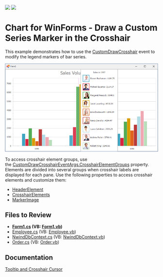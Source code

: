 <!-- default badges list -->
[![](https://img.shields.io/badge/Open_in_DevExpress_Support_Center-FF7200?style=flat-square&logo=DevExpress&logoColor=white)](https://supportcenter.devexpress.com/ticket/details/T333191)
[![](https://img.shields.io/badge/📖_How_to_use_DevExpress_Examples-e9f6fc?style=flat-square)](https://docs.devexpress.com/GeneralInformation/403183)
<!-- default badges end -->

# Chart for WinForms - Draw a Custom Series Marker in the Crosshair

This example demonstrates how to use the [CustomDrawCrosshair](https://docs.devexpress.com/WindowsForms/DevExpress.XtraCharts.ChartControl.CustomDrawCrosshair?v=22.2&p=netframework) event to modify the legend markers of bar series.

![Chart](./image/Chart.png)

To access crosshair element groups, use the&nbsp;<a href="https://documentation.devexpress.com/#CoreLibraries/DevExpressXtraChartsCustomDrawCrosshairEventArgs_CrosshairElementGroupstopic">CustomDrawCrosshairEventArgs.CrosshairElementGroups</a>&nbsp;property. Elements&nbsp;are divided into several groups when crosshair labels are displayed for each pane. Use the following properties to access crosshair elements and customize them:

- [HeaderElement](https://docs.devexpress.com/CoreLibraries/DevExpress.XtraCharts.CrosshairElementGroup.HeaderElement) 
- [CrosshairElements](https://docs.devexpress.com/CoreLibraries/DevExpress.XtraCharts.CrosshairElementGroup.CrosshairElements)
- [MarkerImage](https://docs.devexpress.com/CoreLibraries/DevExpress.XtraCharts.CrosshairLabelElement.MarkerImage)

## Files to Review

* **[Form1.cs](./CS/CustomDrawCrosshairSample/Form1.cs) (VB: [Form1.vb](./VB/CustomDrawCrosshairSample/Form1.vb))**
* [Employee.cs](./CS/CustomDrawCrosshairSample/Model/Employee.cs) (VB: [Employee.vb](./VB/CustomDrawCrosshairSample/Model/Employee.vb))
* [NwindDbContext.cs](./CS/CustomDrawCrosshairSample/Model/NwindDbContext.cs) (VB: [NwindDbContext.vb](./VB/CustomDrawCrosshairSample/Model/NwindDbContext.vb))
* [Order.cs](./CS/CustomDrawCrosshairSample/Model/Order.cs) (VB: [Order.vb](./VB/CustomDrawCrosshairSample/Model/Order.vb))

## Documentation

[Tooltip and Crosshair Cursor](https://docs.devexpress.com/WindowsForms/11976/controls-and-libraries/chart-control/end-user-features/tooltip-and-crosshair-cursor?p=netframework)



